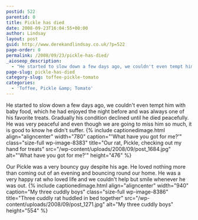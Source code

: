 ```yaml
---
postid: 522
parentid: 0
title: Pickle has died
date: 2008-09-23T16:04:55+00:00
author: Lindsay
layout: post
guid: http://www.derekandlindsay.co.uk/?p=522
page-order: 0
permalink: /2008/09/23/pickle-has-died/
_aioseop_description:
  - "He started to slow down a few days ago, we couldn't even tempt him with baby food, which he had enjoyed the night before and was always one of his faourite treats."
page-slug: pickle-has-died
category-slug: toffee-pickle-tomato
categories:
  - 'Toffee, Pickle &amp; Tomato'
---
```

He started to slow down a few days ago, we couldn't even tempt him with baby food, which he had enjoyed the night before and was always one of his favorite treats. Gradually his condition declined until he died peacefully. He was very peaceful and even though we are going to miss him so much, it is good to know he didn't suffer. {% include captionedimage.html align="aligncenter" width="780" caption="'What have you got for me?'" class="size-full wp-image-8383" title="Our rat, Pickle, checking out my hand for treats" src="/wp-content/uploads/2008/09/post_1684.jpg" alt="'What have you got for me?'" height="476" %} 

Our Pickle was a very bouncy guy despite his age. He loved nothing more than coming out of an evening and bouncing round our home. He was a very happy rat who loved life and we couldn't help but smile whenever he was out. {% include captionedimage.html align="aligncenter" width="940" caption="My three cuddly boys" class="size-full wp-image-8386" title="Three cuddly rat huddled in bed together" src="/wp-content/uploads/2008/09/post_1271.jpg" alt="My three cuddly boys" height="554" %}